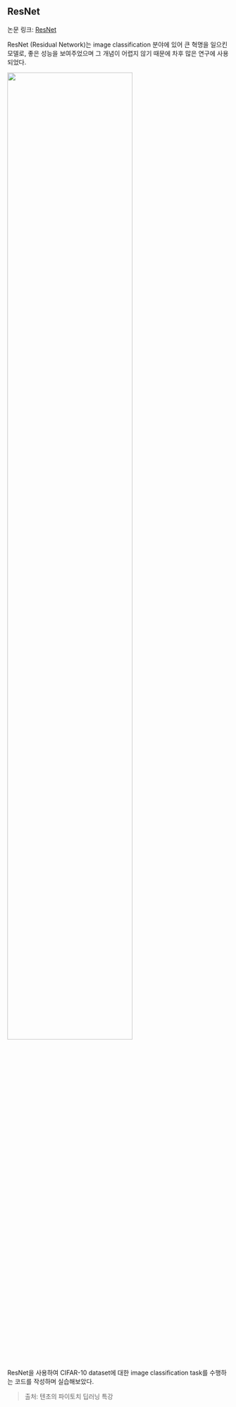 ## ResNet

논문 링크: [ResNet](https://arxiv.org/pdf/1512.03385.pdf)

ResNet (Residual Network)는 image classification 분야에 있어 큰 혁명을 일으킨 모델로, 좋은 성능을 보여주었으며 그 개념이 어렵지 않기 때문에 차후 많은 연구에 사용되었다.

<img src="https://github.com/mathdoyun/ResNet/assets/135238974/a0c74de6-0c55-4db9-8088-aaf46c39d390" height="75%" width="75%"/>

ResNet을 사용하여 CIFAR-10 dataset에 대한 image classification task를 수행하는 코드를 작성하며 실습해보았다.

> 출처: 텐초의 파이토치 딥러닝 특강
